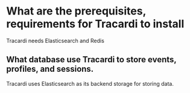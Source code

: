 # What are the prerequisites, requirements for Tracardi to install

Tracardi needs Elasticsearch and Redis

## What database use Tracardi to store events, profiles, and sessions.

Tracardi uses Elasticsearch as its backend storage for storing data.

